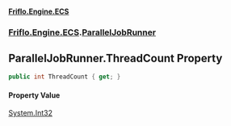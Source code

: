 #### [Friflo.Engine.ECS](index.md#'index')
### [Friflo.Engine.ECS](Friflo.Engine.ECS.md#'Friflo.Engine.ECS').[ParallelJobRunner](ParallelJobRunner.md#'Friflo.Engine.ECS.ParallelJobRunner')

## ParallelJobRunner.ThreadCount Property

```csharp
public int ThreadCount { get; }
```

#### Property Value
[System.Int32](https://docs.microsoft.com/en-us/dotnet/api/System.Int32#'System.Int32')